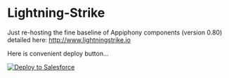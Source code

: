 # Lightning-Strike

Just re-hosting the fine baseline of Appiphony components (version 0.80) detailed here: http://www.lightningstrike.io

Here is convenient deploy button...

<a href="https://githubsfdeploy.herokuapp.com">
  <img alt="Deploy to Salesforce"
       src="https://raw.githubusercontent.com/afawcett/githubsfdeploy/master/deploy.png">
</a>
